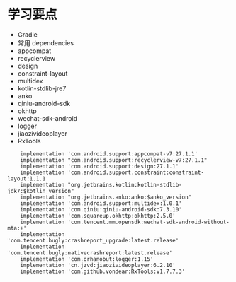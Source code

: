 # 学习要点

- Gradle
- 常用 dependencies
- appcompat
- recyclerview
- design
- constraint-layout
- multidex
- kotlin-stdlib-jre7
- anko
- qiniu-android-sdk
- okhttp
- wechat-sdk-android
- logger
- jiaozivideoplayer
- RxTools

```
    implementation 'com.android.support:appcompat-v7:27.1.1'
    implementation "com.android.support:recyclerview-v7:27.1.1"
    implementation 'com.android.support:design:27.1.1'
    implementation 'com.android.support.constraint:constraint-layout:1.1.1'
    implementation "org.jetbrains.kotlin:kotlin-stdlib-jdk7:$kotlin_version"
    implementation "org.jetbrains.anko:anko:$anko_version"
    implementation 'com.android.support:multidex:1.0.1'
    implementation 'com.qiniu:qiniu-android-sdk:7.3.10'
    implementation 'com.squareup.okhttp:okhttp:2.5.0'
    implementation 'com.tencent.mm.opensdk:wechat-sdk-android-without-mta:+'
    implementation 'com.tencent.bugly:crashreport_upgrade:latest.release'
    implementation 'com.tencent.bugly:nativecrashreport:latest.release'
    implementation 'com.orhanobut:logger:1.15'
    implementation 'cn.jzvd:jiaozivideoplayer:6.2.10'
    implementation 'com.github.vondear:RxTools:v1.7.7.3'
```